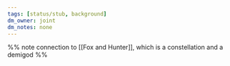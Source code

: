```yaml
---
tags: [status/stub, background]
dm_owner: joint
dm_notes: none
---
```


%% note connection to [[Fox and Hunter]], which is a constellation and a demigod %%